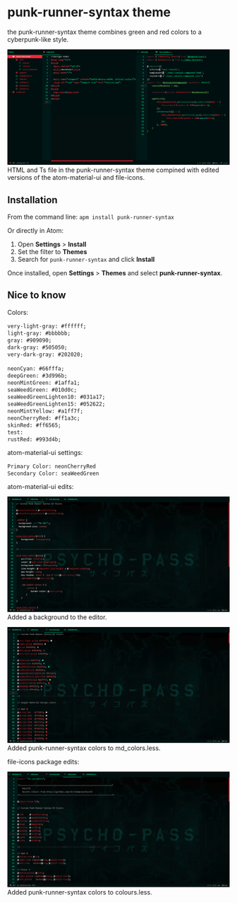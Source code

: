 # punk-runner-syntax theme

the punk-runner-syntax theme combines green and red colors to a cyberpunk-like style.


![IMAGE NOT FOUND!](assets/img/preview.jpg)
HTML and Ts file in the punk-runner-syntax theme compined with edited versions of the atom-material-ui and file-icons.

## Installation

From the command line: `apm install punk-runner-syntax`

Or directly in Atom:

1. Open __Settings__ > __Install__
2. Set the filter to __Themes__
3. Search for `punk-runner-syntax` and click __Install__

Once installed, open __Settings__ > __Themes__ and select __punk-runner-syntax__.

## Nice to know

Colors:

    very-light-gray: #ffffff;
    light-gray: #bbbbbb;
    gray: #909090;
    dark-gray: #505050;
    very-dark-gray: #202020;

    neonCyan: #66fffa;
    deepGreen: #3d996b;
    neonMintGreen: #1affa1;
    seaWeedGreen: #010d0c;
    seaWeedGreenLighten10: #031a17;
    seaWeedGreenLighten15: #052622;
    neonMintYellow: #a1ff7f;
    neonCherryRed: #ff1a3c;
    skinRed: #ff6565;
    test:
    rustRed: #993d4b;

atom-material-ui settings:

    Primary Color: neonCherryRed
    Secondary Color: seaWeedGreen

atom-material-ui edits:

![IMAGE NOT FOUND!](assets/img/atom-material-ui_edits.jpg)
    Added a background to the editor.

![IMAGE NOT FOUND!](assets/img/atom-material-ui_edits_2.jpg)
    Added punk-runner-syntax colors to md_colors.less.


file-icons package edits:

![IMAGE NOT FOUND!](assets/img/file-icons_package_edits.jpg)
    Added punk-runner-syntax colors to colours.less.
